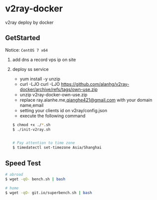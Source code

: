 # v2ray-docker
v2ray deploy by docker

## GetStarted

Notice: `CentOS 7 x64`

1. add dns a record vps ip on site
2. deploy ss service
    - yum install -y unzip
    - curl -LJO curl -LJO https://github.com/alanhg/v2ray-docker/archive/refs/tags/own-use.zip
    - unzip v2ray-docker-own-use.zip
    - replace ray.alanhe.me,qianghe421@gmail.com with your domain name,email
    - setting your clients id on v2ray/config.json  
    - execute the following command

	```bash
	$ chmod +x ./*.sh
	$ ./init-v2ray.sh
	
		
	# Pay attention to time zone
	$ timedatectl set-timezone Asia/Shanghai
	
	```
 
## Speed Test 

```bash
# abroad
$ wget -qO- bench.sh | bash

# home
$ wget -qO- git.io/superbench.sh | bash
```
